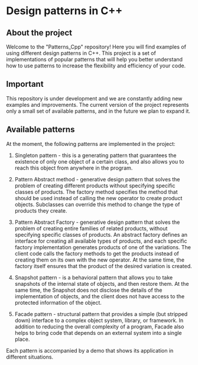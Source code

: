 # Design patterns in C++

## About the project

Welcome to the "Patterns_Cpp" repository! Here you will find examples of using different design patterns in C++. This project is a set of implementations of popular patterns that will help you better understand how to use patterns to increase the flexibility and efficiency of your code.

## Important

This repository is under development and we are constantly adding new examples and improvements. The current version of the project represents only a small set of available patterns, and in the future we plan to expand it.

## Available patterns

At the moment, the following patterns are implemented in the project:

1. Singleton pattern - this is a generating pattern that guarantees the existence of only one object of a certain class, and also allows you to reach this object from anywhere in the program.

2. Pattern Abstract method - generative design pattern that solves the problem of creating different products without specifying specific classes of products.
The factory method specifies the method that should be used instead of calling the new operator to create product objects. Subclasses can override this method to change the type of products they create. 

3. Pattern Abstract Factory - generative design pattern that solves the problem of creating entire families of related products, without specifying specific classes of products. An abstract factory defines an interface for creating all available types of products, and each specific factory implementation generates products of one of the variations. The client code calls the factory methods to get the products instead of creating them on its own with the new operator. At the same time, the factory itself ensures that the product of the desired variation is created.

4. Snapshot pattern - is a behavioral pattern that allows you to take snapshots of the internal state of objects, and then restore them. At the same time, the Snapshot does not disclose the details of the implementation of objects, and the client does not have access to the protected information of the object.
   
5. Facade pattern - structural pattern that provides a simple (but stripped down) interface to a complex object system, library, or framework. In addition to reducing the overall complexity of a program, Facade also helps to bring code that depends on an external system into a single place.

Each pattern is accompanied by a demo that shows its application in different situations.
